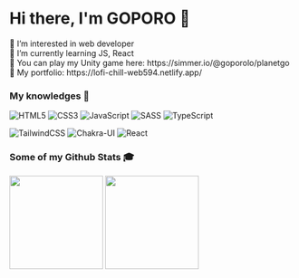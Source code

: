 <h1><strong>Hi there, I'm GOPORO</strong> 👋</a></h1>
👀 I’m interested in web developer</br>
🌱 I’m currently learning JS, React</br>
🌱 You can play my Unity game here: https://simmer.io/@goporolo/planetgo</br>
🌱 My portfolio: https://lofi-chill-web594.netlify.app/</br>

### **My knowledges 📖**

![HTML5](https://img.shields.io/badge/HTML5-%23E34F26.svg?style=flat-square&logo=html5&logoColor=white)
![CSS3](https://img.shields.io/badge/CSS3-%231572B6.svg?style=flat-square&logo=css3&logoColor=white)
![JavaScript](https://img.shields.io/badge/JavaScript-%23323330.svg?style=flat-square&logo=javascript&logoColor=%23F7DF1E)
![SASS](https://img.shields.io/badge/SASS-hotpink.svg?style=flat-square&logo=SASS&logoColor=white)
![TypeScript](https://img.shields.io/badge/TypeScript-%23007ACC.svg?style=flat-square&logo=typescript&logoColor=white)
<!-- ![jQuery](https://img.shields.io/badge/jQuery-144C9B.svg?style=flat-square&logo=jquery&logoColor=white) -->
![TailwindCSS](https://img.shields.io/badge/TailwindCSS-%2338B2AC.svg?style=flat-square&logo=tailwind-css&logoColor=white)
![Chakra-UI](https://img.shields.io/badge/Chakra--UI-319795?style=flat&logo=chakra-ui&logoColor=white)
![React](https://img.shields.io/badge/ReactJS-%2320232a.svg?style=flat-square&logo=react&logoColor=%2361DAFB)
<!-- ![Bootstrap](https://img.shields.io/badge/Bootstrap-%23712cf9.svg?style=flat-square&logo=bootstrap&logoColor=white) -->
<!-- ![Next.Js](https://img.shields.io/badge/Next.js-black?style=flat-square&logo=next.js&logoColor=white) -->
<!-- ![Vue.js](https://img.shields.io/badge/Vue.js-%2335495e.svg?style=flat-square&logo=vuedotjs&logoColor=%234FC08D) -->
<!-- ![NodeJS](https://img.shields.io/badge/Node.js-6DA55F?style=flat-square&logo=node.js&logoColor=white) -->
<!-- ![MongoDB](https://img.shields.io/badge/MongoDB-%234ea94b.svg?style=flat-square&logo=mongodb&logoColor=white) -->
<!-- ![Firebase](https://img.shields.io/badge/Firebase-%23039BE5.svg?style=flat-square&logo=firebase) -->
<!-- ![GraphQL](https://img.shields.io/badge/-GraphQL-E10098?style=flat-square&logo=graphql&logoColor=white) -->
<!-- ![Apollo Client](https://img.shields.io/badge/Apollo-white?style=flat-square&logo=apollo-graphql&logoColor=black) -->
<!-- ![Socket.IO](https://img.shields.io/badge/Socket.IO-black.svg?style=flat-square&logo=socket.io&logoColor=white) -->
<!-- ![Postgres](https://img.shields.io/badge/PostgreSQL-%23316192.svg?style=flat-square&logo=postgresql&logoColor=white) -->

### **Some of my Github Stats 🎓**

<p align="left">
<img src="https://github-readme-stats.vercel.app/api?username=goporo&show_icons=true&theme=react&icon_color=ffb300" height="165">
<img src="https://github-readme-stats.vercel.app/api/top-langs/?username=goporo&layout=compact&theme=react&langs_count=6&" height="165">
</p>


